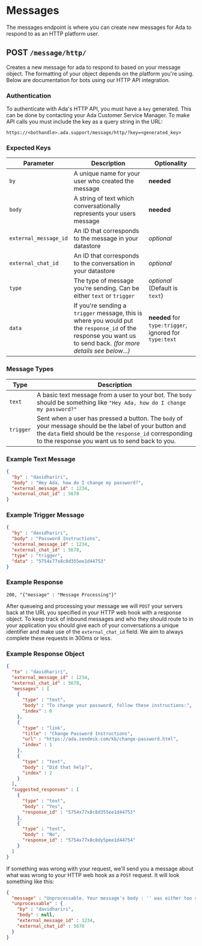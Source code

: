 # Messages
The messages endpoint is where you can create new messages for Ada to respond to as an HTTP platform user.

## POST `/message/http/`
Creates a new message for ada to respond to based on your message object. The formatting of your object depends on the platform you're using. Below are documentation for bots using our HTTP API integration.

### Authentication
To authenticate with Ada's HTTP API, you must have a `key` generated. This can be done by contacting your Ada Customer Service Manager. To make API calls you must include the key as a query string in the URL:

`https://<bothandle>.ada.support/message/http/?key=<generated_key>`

### Expected Keys

Parameter | Description | Optionality
--- | --- | ---
`by` | A unique name for your user who created the message | **needed**
`body` | A string of text which conversationally represents your users message | **needed**
`external_message_id` | An ID that corresponds to the message in your datastore | _optional_
`external_chat_id` | An ID that corresponds to the conversation in your datastore | _optional_
`type` | The type of message you're sending. Can be either `text` or `trigger` | _optional_ (Default is `text`)
`data` | If you're sending a `trigger` message, this is where you would put the `response_id` of the response you want us to send back. _(for more details see below...)_ | **needed** for `type:trigger`, ignored for `type:text`

### Message Types

Type | Description
--- | ---
`text` | A basic text message from a user to your bot. The `body` should be something like `"Hey Ada, how do I change my password?"`
`trigger` | Sent when a user has pressed a button. The `body` of your message should be the label of your button and the `data` field should be the `response_id` corresponding to the response you want us to send back to you.

### Example Text Message
```json
{
  "by" : "davidhariri",
  "body" : "Hey Ada, how do I change my password?",
  "external_message_id" : 1234,
  "external_chat_id" : 5678
}
```

### Example Trigger Message
```json
{
  "by" : "davidhariri",
  "body" : "Password Instructions",
  "external_message_id" : 1234,
  "external_chat_id" : 5678,
  "type" : "trigger",
  "data" : "5754x77x8c8d355ee1d44753"
}
```

### Example Response
```
200, "{"message" : "Message Processing"}"
```

After queueing and processing your message we will `POST` your servers back at the URL you specified in your HTTP web hook with a response object. To keep track of inbound messages and who they should route to in your application you should give each of your conversations a unique identifier and make use of the `external_chat_id` field. We aim to always complete these requests in 300ms or less.

### Example Response Object
```json
{
  "to" : "davidhariri",
  "external_message_id" : 1234,
  "external_chat_id" : 5678,
  "messages" : [
    {
      "type" : "text",
      "body" : "To change your password, follow these instructions:",
      "index" : 0
    },
    {
      "type" : "link",
      "title" : "Change Password Instructions",
      "url" : "https://ada.zendesk.com/kb/change-password.html",
      "index" : 1
    },
    {
      "type" : "text",
      "body" : "Did that help?",
      "index" : 2
    }
  ],
  "suggested_responses" : [
    {
      "type" : "text",
      "body" : "Yes",
      "response_id" : "5754x77x8c8d355ee1d44753"
    },
    {
      "type" : "text",
      "body" : "No",
      "response_id" : "5754x77x8c8dy5pee1d44754"
    }
  ]
}
```

If something was wrong with your request, we'll send you a message about what was wrong to your HTTP web hook as a `POST` request. It will look something like this:

```json
{
  "message" : "Unprocessable. Your message's body : '' was either too short or not of the right type (String)",
  "unprocessable" : {
    "by" : "davidhariri",
    "body" : null,
    "external_message_id" : 1234,
    "external_chat_id" : 5678
  }
}
```
